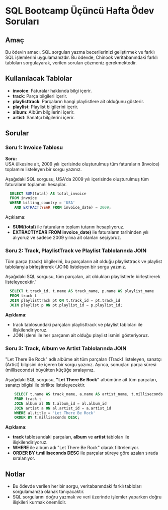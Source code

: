 # SQL Bootcamp Üçüncü Hafta Ödev Soruları

## Amaç

Bu ödevin amacı, SQL sorguları yazma becerilerinizi geliştirmek ve farklı SQL işlemlerini uygulamanızdır. Bu ödevde, Chinook veritabanındaki farklı tabloları sorgulayarak, verilen soruları çözmeniz gerekmektedir.

## Kullanılacak Tablolar

- **invoice**: Faturalar hakkında bilgi içerir.
- **track**: Parça bilgileri içerir.
- **playlisttrack**: Parçaların hangi playlistlere ait olduğunu gösterir.
- **playlist**: Playlist bilgilerini içerir.
- **album**: Albüm bilgilerini içerir.
- **artist**: Sanatçı bilgilerini içerir.

## Sorular

### Soru 1: Invoice Tablosu

**Soru:**  
USA ülkesine ait, 2009 yılı içerisinde oluşturulmuş tüm faturaların (Invoice) toplamını listeleyen bir sorgu yazınız.

Aşağıdaki SQL sorgusu, USA'da 2009 yılı içerisinde oluşturulmuş tüm faturaların toplamını hesaplar.

```sql
  SELECT SUM(total) AS total_invoice
  FROM invoice
  WHERE billing_country = 'USA'
    AND EXTRACT(YEAR FROM invoice_date) = 2009;
```

Açıklama:

- **SUM(total)** ile faturaların toplam tutarını hesaplıyoruz.
- **EXTRACT(YEAR FROM invoice_date)** ile faturaların tarihinden yılı alıyoruz ve sadece 2009 yılına ait olanları seçiyoruz.

### Soru 2: Track, PlaylistTrack ve Playlist Tablolarında JOIN

Tüm parça (track) bilgilerini, bu parçaların ait olduğu playlisttrack ve playlist tablolarıyla birleştirerek (JOIN) listeleyen bir sorgu yazınız.

Aşağıdaki SQL sorgusu, tüm parçaları, ait oldukları playlistlerle birleştirerek listeleyecektir.'

```sql
  SELECT t.track_id, t.name AS track_name, p.name AS playlist_name
  FROM track t
  JOIN playlisttrack pt ON t.track_id = pt.track_id
  JOIN playlist p ON pt.playlist_id = p.playlist_id;
 ```

**Açıklama:**

- track tablosundaki parçaları playlisttrack ve playlist tabloları ile ilişkilendiriyoruz.
- JOIN işlemi ile her parçanın ait olduğu playlist ismini gösteriyoruz.

### Soru 3: Track, Album ve Artist Tablolarında JOIN

"Let There Be Rock" adlı albüme ait tüm parçaları (Track) listeleyen, sanatçı (Artist) bilgisini de içeren bir sorgu yazınız. Ayrıca, sonuçları parça süresi (milliseconds) büyükten küçüğe sıralayınız.

Aşağıdaki SQL sorgusu, **"Let There Be Rock"** albümüne ait tüm parçaları, sanatçı bilgisi ile birlikte listeleyecektir.

```sql
    SELECT t.name AS track_name, a.name AS artist_name, t.milliseconds
    FROM track t
    JOIN album al ON t.album_id = al.album_id
    JOIN artist a ON al.artist_id = a.artist_id
    WHERE al.title = 'Let There Be Rock'
    ORDER BY t.milliseconds DESC;
```

**Açıklama:**

- **track** tablosundaki parçaları, **album** ve **artist** tabloları ile ilişkilendiriyoruz.
- **WHERE** ile albüm adı "Let There Be Rock" olarak filtreleniyor.
- **ORDER BY t.milliseconds DESC** ile parçalar süreye göre azalan sırada sıralanıyor.

## Notlar

- Bu ödevde verilen her bir sorgu, veritabanındaki farklı tabloları sorgulamanıza olanak tanıyacaktır.
- SQL sorgularını doğru yazmak ve veri üzerinde işlemler yaparken doğru ilişkileri kurmak önemlidir.

